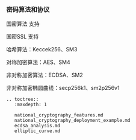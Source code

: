 ### 密码算法和协议	

国密算法 支持

国密SSL 支持

哈希算法：Keccek256、SM3

对称加密算法：AES、SM4

非对称加密算法：ECDSA、SM2

非对称加密椭圆曲线：secp256k1、sm2p256v1

```eval_rst
.. toctree::
   :maxdepth: 1

   national_cryptography_features.md
   national_cryptography_deployment_example.md
   ecdsa_analysis.md
   elliptic_curve.md
```
   